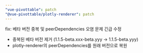 ```yaml
---
"vue-pivottable": patch
"@vue-pivottable/plotly-renderer": patch
---
```


fix: 베타 버전 중복 및 peerDependencies 오염 문제 긴급 수정

- 중복된 베타 버전 제거 (1.1.5-beta.xxx-beta.yyy → 1.1.5-beta.yyy)
- plotly-renderer의 peerDependencies를 원래 버전으로 복원